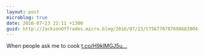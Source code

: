 ```yaml
---
layout: post
microblog: true
date: 2016-07-23 22:11 +1300
guid: http://JacksonOfTrades.micro.blog/2016/07/23/t756778787698683904.html
---
```

When people ask me to cook [t.co/H9klMGJ5u...](https://t.co/H9klMGJ5uq)
